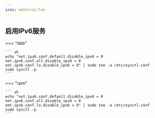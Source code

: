 ```yaml
---
icon: material/lan
---
```


## 启用IPv6服务

=== "deb"

    ``` sh
    echo "net.ipv6.conf.default.disable_ipv6 = 0
    net.ipv6.conf.all.disable_ipv6 = 0
    net.ipv6.conf.lo.disable_ipv6 = 0" | sudo tee -a /etc/sysctl.conf
    sudo sysctl -p
    ```

=== "rpm"

    ``` sh
    echo "net.ipv6.conf.default.disable_ipv6 = 0
    net.ipv6.conf.all.disable_ipv6 = 0
    net.ipv6.conf.lo.disable_ipv6 = 0" | sudo tee -a /etc/sysctl.conf
    sudo sysctl -p
    ```
